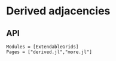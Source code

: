 #  Derived adjacencies

## API
```@autodocs
Modules = [ExtendableGrids]
Pages = ["derived.jl","more.jl"]
```
